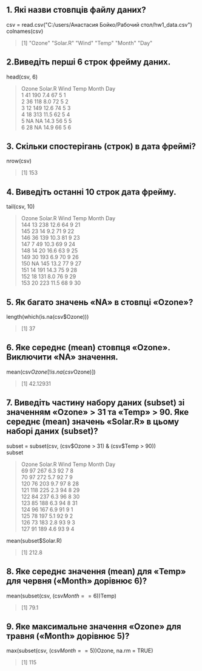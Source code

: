 ## 1. Які назви стовпців файлу даних? ##
csv = read.csv("C:/users/Анастасия Бойко/Рабочий стол/hw1_data.csv") <br>
colnames(csv)
> [1] "Ozone"   "Solar.R" "Wind"    "Temp"    "Month"   "Day" 
## 2.Виведіть перші 6 строк фрейму даних. ##
head(csv, 6)
>  Ozone Solar.R Wind Temp Month Day <br>
> 1    41     190  7.4   67     5   1 <br>
> 2    36     118  8.0   72     5   2 <br>
> 3    12     149 12.6   74     5   3 <br>
> 4    18     313 11.5   62     5   4 <br>
> 5    NA      NA 14.3   56     5   5 <br>
> 6    28      NA 14.9   66     5   6 <br>

## 3. Скільки спостерігань (строк) в дата фреймі? ##
nrow(csv)
> [1] 153

## 4. Виведіть останні 10 строк дата фрейму. ##
tail(csv, 10)
>    Ozone Solar.R Wind Temp Month Day <br>
>   144    13     238 12.6   64     9  21 <br>
>   145    23      14  9.2   71     9  22 <br>
>   146    36     139 10.3   81     9  23 <br>
>   147     7      49 10.3   69     9  24 <br>
>   148    14      20 16.6   63     9  25 <br>
>   149    30     193  6.9   70     9  26 <br>
>   150    NA     145 13.2   77     9  27 <br>
>   151    14     191 14.3   75     9  28 <br>
>   152    18     131  8.0   76     9  29 <br>
>   153    20     223 11.5   68     9  30 <br>

## 5. Як багато значень «NA» в стовпці «Ozone»? ##
length(which(is.na(csv$Ozone)))
> [1] 37

## 6. Яке середнє (mean) стовпця «Ozone». Виключити «NA» значення. ##
mean(csv$Ozone[!is.na(csv$Ozone)])
> [1] 42.12931

## 7. Виведіть частину набору даних (subset) зі значенням «Ozone» > 31 та «Temp» > 90. Яке середнє (mean) значень «Solar.R» в цьому наборі даних (subset)? ##
subset = subset(csv, (csv$Ozone > 31) & (csv$Temp > 90)) <br>
subset <br>
>  Ozone Solar.R Wind Temp Month Day <br>
> 69     97     267  6.3   92     7   8 <br>
> 70     97     272  5.7   92     7   9 <br>
> 120    76     203  9.7   97     8  28 <br>
> 121   118     225  2.3   94     8  29 <br>
> 122    84     237  6.3   96     8  30 <br>
> 123    85     188  6.3   94     8  31 <br>
> 124    96     167  6.9   91     9   1 <br>
> 125    78     197  5.1   92     9   2 <br>
> 126    73     183  2.8   93     9   3 <br>
> 127    91     189  4.6   93     9   4 <br>

mean(subset$Solar.R)
> [1] 212.8

## 8. Яке середнє значення (mean) для «Temp» для червня («Month» дорівнює 6)? ##
mean(subset(csv, (csv$Month == 6))$Temp)
> [1] 79.1

## 9. Яке максимальне значення «Ozone» для травня («Month» дорівнює 5)? ##
max(subset(csv, (csv$Month == 5))$Ozone, na.rm = TRUE)
> [1] 115
